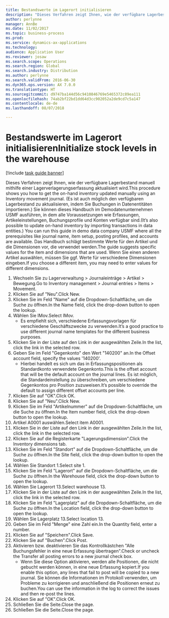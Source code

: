 ```yaml
---
title: Bestandswerte im Lagerort initialisieren
description: "Dieses Verfahren zeigt Ihnen, wie der verfügbare Lagerbestand manuell mithilfe einer Lagerverlagerungserfassung aktualisiert wird."
author: perlynne
manager: AnnBe
ms.date: 11/02/2017
ms.topic: business-process
ms.prod: 
ms.service: dynamics-ax-applications
ms.technology: 
audience: Application User
ms.reviewer: josaw
ms.search.scope: Operations
ms.search.region: Global
ms.search.industry: Distribution
ms.author: perlynne
ms.search.validFrom: 2016-06-30
ms.dyn365.ops.version: AX 7.0.0
ms.translationtype: HT
ms.sourcegitcommit: d9747ba144d56c9410846769e5465372c89ea111
ms.openlocfilehash: 74ab2bf22bd1dd64d3cc902052a2de9cd7c5a147
ms.contentlocale: de-de
ms.lasthandoff: 08/07/2018

---
```

# <a name="initialize-stock-levels-in-the-warehouse"></a><span data-ttu-id="1686d-103">Bestandswerte im Lagerort initialisieren</span><span class="sxs-lookup"><span data-stu-id="1686d-103">Initialize stock levels in the warehouse</span></span>

[!include [task guide banner](../../includes/task-guide-banner.md)]

<span data-ttu-id="1686d-104">Dieses Verfahren zeigt Ihnen, wie der verfügbare Lagerbestand manuell mithilfe einer Lagerverlagerungserfassung aktualisiert wird.</span><span class="sxs-lookup"><span data-stu-id="1686d-104">This procedure shows you how to get the on-hand inventory updated manually using an Inventory movement journal.</span></span> <span data-ttu-id="1686d-105">(Es ist auch möglich den verfügbaren Lagerbestand zu aktualisieren, indem Sie Buchungen in Datenentitäten importieren.) Sie können dieses Handbuch im Demodatenunternehmen USMF ausführen, in dem alle Voraussetzungen wie Erfassungen, Artikeleinstellungen, Buchungsprofile und Konten verfügbar sind.</span><span class="sxs-lookup"><span data-stu-id="1686d-105">(It’s also possible to update on-hand inventory by importing transactions in data entities.) You can run this guide in demo data company USMF where all the prerequisites like journal name, item setup, posting profiles, and accounts are available.</span></span> <span data-ttu-id="1686d-106">Das Handbuch schlägt bestimmte Werte für den Artikel und die Dimensionen vor, die verwendet werden.</span><span class="sxs-lookup"><span data-stu-id="1686d-106">The guide suggests specific values for the item and dimensions that are used.</span></span> <span data-ttu-id="1686d-107">Wenn Sie einen anderen Artikel auswählen, müssen Sie ggf. Werte für verschiedene Dimensionen eingeben.</span><span class="sxs-lookup"><span data-stu-id="1686d-107">If you choose a different item, you may need to enter values for different dimensions.</span></span>

1. <span data-ttu-id="1686d-108">Wechseln Sie zu Lagerverwaltung > Journaleinträge > Artikel > Bewegung.</span><span class="sxs-lookup"><span data-stu-id="1686d-108">Go to Inventory management > Journal entries > Items > Movement.</span></span>
2. <span data-ttu-id="1686d-109">Klicken Sie auf "Neu".</span><span class="sxs-lookup"><span data-stu-id="1686d-109">Click New.</span></span>
3. <span data-ttu-id="1686d-110">Klicken Sie im Feld "Name" auf die Dropdown-Schaltfläche, um die Suche zu öffnen.</span><span class="sxs-lookup"><span data-stu-id="1686d-110">In the Name field, click the drop-down button to open the lookup.</span></span>
4. <span data-ttu-id="1686d-111">Wählen Sie IMov.</span><span class="sxs-lookup"><span data-stu-id="1686d-111">Select IMov.</span></span>
    * <span data-ttu-id="1686d-112">Es empfiehlt sich, verschiedene Erfassungsvorlagen für verschiedene Geschäftszwecke zu verwenden.</span><span class="sxs-lookup"><span data-stu-id="1686d-112">It’s a good practice to use different journal name templates for the different business purposes.</span></span>  
5. <span data-ttu-id="1686d-113">Klicken Sie in der Liste auf den Link in der ausgewählten Zeile.</span><span class="sxs-lookup"><span data-stu-id="1686d-113">In the list, click the link in the selected row.</span></span>
6. <span data-ttu-id="1686d-114">Geben Sie im Feld "Gegenkonto" den Wert "140200" an.</span><span class="sxs-lookup"><span data-stu-id="1686d-114">In the Offset account field, specify the values '140200'.</span></span>
    * <span data-ttu-id="1686d-115">Hierbei handelt es sich um das in Erfassungspositionen als Standardkonto verwendete Gegenkonto.</span><span class="sxs-lookup"><span data-stu-id="1686d-115">This is the offset account that will be the default account on the journal lines.</span></span> <span data-ttu-id="1686d-116">Es ist möglich, die Standardeinstellung zu überschreiben, um verschiedene Gegenkontos pro Position zuzuweisen.</span><span class="sxs-lookup"><span data-stu-id="1686d-116">It’s possible to override the default to assign different offset accounts per line.</span></span>  
7. <span data-ttu-id="1686d-117">Klicken Sie auf "OK".</span><span class="sxs-lookup"><span data-stu-id="1686d-117">Click OK.</span></span>
8. <span data-ttu-id="1686d-118">Klicken Sie auf "Neu".</span><span class="sxs-lookup"><span data-stu-id="1686d-118">Click New.</span></span>
9. <span data-ttu-id="1686d-119">Klicken Sie im Feld "Artikelnummer" auf die Dropdown-Schaltfläche, um die Suche zu öffnen.</span><span class="sxs-lookup"><span data-stu-id="1686d-119">In the Item number field, click the drop-down button to open the lookup.</span></span>
10. <span data-ttu-id="1686d-120">Artikel A0001 auswählen.</span><span class="sxs-lookup"><span data-stu-id="1686d-120">Select item A0001.</span></span>
11. <span data-ttu-id="1686d-121">Klicken Sie in der Liste auf den Link in der ausgewählten Zeile.</span><span class="sxs-lookup"><span data-stu-id="1686d-121">In the list, click the link in the selected row.</span></span>
12. <span data-ttu-id="1686d-122">Klicken Sie auf die Registerkarte "Lagerungsdimension".</span><span class="sxs-lookup"><span data-stu-id="1686d-122">Click the Inventory dimensions tab.</span></span>
13. <span data-ttu-id="1686d-123">Klicken Sie im Feld "Standort" auf die Dropdown-Schaltfläche, um die Suche zu öffnen.</span><span class="sxs-lookup"><span data-stu-id="1686d-123">In the Site field, click the drop-down button to open the lookup.</span></span>
14. <span data-ttu-id="1686d-124">Wählen Sie Standort 1.</span><span class="sxs-lookup"><span data-stu-id="1686d-124">Select site 1.</span></span>
15. <span data-ttu-id="1686d-125">Klicken Sie im Feld "Lagerort" auf die Dropdown-Schaltfläche, um die Suche zu öffnen.</span><span class="sxs-lookup"><span data-stu-id="1686d-125">In the Warehouse field, click the drop-down button to open the lookup.</span></span>
16. <span data-ttu-id="1686d-126">Wählen Sie Lagerort 13.</span><span class="sxs-lookup"><span data-stu-id="1686d-126">Select warehouse 13.</span></span>
17. <span data-ttu-id="1686d-127">Klicken Sie in der Liste auf den Link in der ausgewählten Zeile.</span><span class="sxs-lookup"><span data-stu-id="1686d-127">In the list, click the link in the selected row.</span></span>
18. <span data-ttu-id="1686d-128">Klicken Sie im Feld "Lagerplatz" auf die Dropdown-Schaltfläche, um die Suche zu öffnen.</span><span class="sxs-lookup"><span data-stu-id="1686d-128">In the Location field, click the drop-down button to open the lookup.</span></span>
19. <span data-ttu-id="1686d-129">Wählen Sie Lagerplatz 13.</span><span class="sxs-lookup"><span data-stu-id="1686d-129">Select location 13.</span></span>
20. <span data-ttu-id="1686d-130">Geben Sie im Feld "Menge" eine Zahl ein.</span><span class="sxs-lookup"><span data-stu-id="1686d-130">In the Quantity field, enter a number.</span></span>
21. <span data-ttu-id="1686d-131">Klicken Sie auf "Speichern".</span><span class="sxs-lookup"><span data-stu-id="1686d-131">Click Save.</span></span>
22. <span data-ttu-id="1686d-132">Klicken Sie auf "Buchen".</span><span class="sxs-lookup"><span data-stu-id="1686d-132">Click Post.</span></span>
23. <span data-ttu-id="1686d-133">Aktivieren bzw. deaktivieren Sie das Kontrollkästchen "Alle Buchungsfehler in eine neue Erfassung übertragen".</span><span class="sxs-lookup"><span data-stu-id="1686d-133">Check or uncheck the Transfer all posting errors to a new journal check box.</span></span>
    * <span data-ttu-id="1686d-134">Wenn Sie diese Option aktivieren, werden alle Positionen, die nicht gebucht werden können, in eine neue Erfassung kopiert.</span><span class="sxs-lookup"><span data-stu-id="1686d-134">If you enable this option, any lines that fail to post will be copied to a new journal.</span></span> <span data-ttu-id="1686d-135">Sie können die Informationen im Protokoll verwenden, um Probleme zu korrigieren und anschließend die Positionen erneut zu buchen.</span><span class="sxs-lookup"><span data-stu-id="1686d-135">You can use the information in the log to correct the issues and then re-post the lines.</span></span>  
24. <span data-ttu-id="1686d-136">Klicken Sie auf "OK".</span><span class="sxs-lookup"><span data-stu-id="1686d-136">Click OK.</span></span>
25. <span data-ttu-id="1686d-137">Schließen Sie die Seite.</span><span class="sxs-lookup"><span data-stu-id="1686d-137">Close the page.</span></span>
26. <span data-ttu-id="1686d-138">Schließen Sie die Seite.</span><span class="sxs-lookup"><span data-stu-id="1686d-138">Close the page.</span></span>

